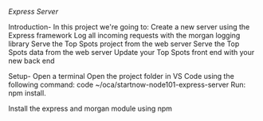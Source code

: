 *Express Server*

Introduction-
In this project we're going to:
Create a new server using the Express framework
Log all incoming requests with the morgan logging library
Serve the Top Spots project from the web server
Serve the Top Spots data from the web server
Update your Top Spots front end with your new back end

Setup-
Open a terminal
Open the project folder in VS Code using the following command: code ~/oca/startnow-node101-express-server
Run: npm install.

Install the express and morgan module using npm